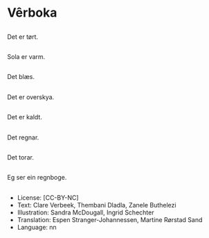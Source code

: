 # Vêrboka

##
Det er tørt.

##
Sola er varm.

##
Det blæs.

##
Det er overskya.

##
Det er kaldt.

##
Det regnar.

##
Det torar.

##
Eg ser ein regnboge.

##
* License: [CC-BY-NC]
* Text: Clare Verbeek, Thembani Dladla, Zanele Buthelezi
* Illustration: Sandra McDougall, Ingrid Schechter
* Translation: Espen Stranger-Johannessen, Martine Rørstad Sand
* Language: nn
